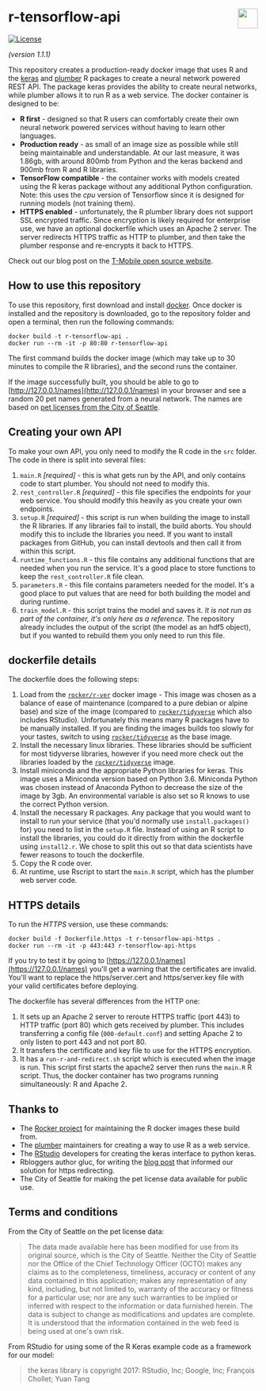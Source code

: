 # r-tensorflow-api <img src="misc/logo.png" align="right" height="40px" />

[![License](https://img.shields.io/badge/License-Apache%202.0-yellowgreen.svg)](LICENSE)

_(version 1.1.1)_

This repository creates a production-ready docker image that uses R and the [keras](https://keras.rstudio.com/) and [plumber](https://github.com/trestletech/plumber) R packages to create a neural network powered REST API. The package keras provides the ability to create neural networks, while plumber allows it to run R as a web service. The docker container is designed to be:

* __R first__ - designed so that R users can comfortably create their own neural network powered services without having to learn other languages.
* __Production ready__ - as small of an image size as possible while still being maintainable and understandable. At our last measure, it was 1.86gb, with around 800mb from Python and the keras backend and 900mb from R and R libraries.
* __TensorFlow compatible__ - the container works with models created using the R keras package without any additional Python configuration. Note: this uses the _cpu_ version of Tensorflow since it is designed for running models (not training them).
* __HTTPS enabled__ - unfortunately, the R plumber library does not support SSL encrypted traffic. Since encryption is likely required for enterprise use, we have an optional dockerfile which uses an Apache 2 server. The server redirects HTTPS traffic as HTTP to plumber, and then take the plumber response and re-encrypts it back to HTTPS.

Check out our blog post on the [T-Mobile open source website](https://opensource.t-mobile.com/blog/posts/r-tensorflow-api/).

## How to use this repository

To use this repository, first download and install [docker](https://www.docker.com/get-started). Once docker is installed and the repository is downloaded, go to the repository folder and open a terminal, then run the following commands:

```
docker build -t r-tensorflow-api .
docker run --rm -it -p 80:80 r-tensorflow-api
```

The first command builds the docker image (which may take up to 30 minutes to compile the R libraries), and the second runs the container.

If the image successfully built, you should be able to go to [http://127.0.0.1/names](http://127.0.0.1/names) in your browser and see a random 20 pet names generated from a neural network. The names are based on [pet licenses from the City of Seattle](https://data.seattle.gov/Community/Seattle-Pet-Licenses/jguv-t9rb).

## Creating your own API

To make your own API, you only need to modify the R code in the `src` folder. The code in there is split into several files:

  1. `main.R` _[required]_ - this is what gets run by the API, and only contains code to start plumber. You should not need to modify this.
  2. `rest_controller.R` _[required]_ - this file specifies the endpoints for your web service. You should modify this heavily as you create your own endpoints.
  3. `setup.R` _[required]_ - this script is run when building the image to install the R libraries. If any libraries fail to install, the build aborts. You should modify this to include the libraries you need. If you want to install packages from GitHub, you can install devtools and then call it from within this script.
  4. `runtime_functions.R` - this file contains any additional functions that are needed when you run the service. It's a good place to store functions to keep the `rest_controller.R` file clean.
  5. `parameters.R` - this file contains parameters needed for the model. It's a good place to put values that are need for both building the model and during runtime.
  6. `train_model.R` - this script trains the model and saves it. _It is not run as part of the container, it's only here as a reference._ The repository already includes the output of the script (the model as an hdf5 object), but if you wanted to rebuild them you only need to run this file.

## dockerfile details

The dockerfile does the following steps:

  1. Load from the [`rocker/r-ver`](https://hub.docker.com/r/rocker/r-ver/) docker image - This image was chosen as a balance of ease of maintenance (compared to a pure debian or alpine base) and size of the image (compared to [`rocker/tidyverse`](https://hub.docker.com/r/rocker/tidyverse/) which also includes RStudio). Unfortunately this means many R packages have to be manually installed. If you are finding the images builds too slowly for your tastes, switch to using [`rocker/tidyverse`](https://hub.docker.com/r/rocker/tidyverse/) as the base image.
  2. Install the necessary linux libraries. These libraries should be sufficient for most tidyverse libraries, however if you need more check out the libraries loaded by the [`rocker/tidyverse`](https://hub.docker.com/r/rocker/tidyverse/) image.
  3. Install miniconda and the appropriate Python libraries for keras. This image uses a Miniconda version based on Python 3.6. Miniconda Python was chosen instead of Anaconda Python to decrease the size of the image by 3gb. An environmental variable is also set so R knows to use the correct Python version.
  4. Install the necessary R packages. Any package that you would want to install to run your service (that you'd normally use `install.packages()` for) you need to list in the `setup.R` file. Instead of using an R script to install the libraries, you could do it directly from within the dockerfile using `install2.r`. We chose to split this out so that data scientists have fewer reasons to touch the dockerfile.
  5. Copy the R code over.
  6. At runtime, use Rscript to start the `main.R` script, which has the plumber web server code.

## HTTPS details

To run the _HTTPS_ version, use these commands:

```
docker build -f Dockerfile.https -t r-tensorflow-api-https .
docker run --rm -it -p 443:443 r-tensorflow-api-https
```

If you try to test it by going to [https://127.0.0.1/names](https://127.0.0.1/names) you'll get a warning that the certificates are invalid. You'll want to replace the https/server.cert and https/server.key file with your valid certificates before deploying.

The dockerfile has several differences from the HTTP one:

  1. It sets up an Apache 2 server to reroute HTTPS traffic (port 443) to HTTP traffic (port 80) which gets received by plumber. This includes transferring a config file (`000-default.conf`) and setting Apache 2 to only listen to port 443 and not port 80.
  2. It transfers the certificate and key file to use for the HTTPS encryption.
  3. It has a `run-r-and-redirect.sh` script which is executed when the image is run. This script first starts the apache2 server then runs the `main.R` R script. Thus, the docker container has two programs running simultaneously: R and Apache 2.

## Thanks to

  * The [Rocker project](https://www.rocker-project.org/) for maintaining the R docker images these build from.
  * The [plumber](https://github.com/trestletech/plumber) maintainers for creating a way to use R as a web service.
  * The [RStudio](https://www.rstudio.com/) developers for creating the keras interface to python keras.
  * Rbloggers author gluc, for writing the [blog post](https://www.r-bloggers.com/shiny-https-securing-shiny-open-source-with-ssl/) that informed our solution for https redirecting.
  * The City of Seattle for making the pet license data available for public use.

## Terms and conditions

From the City of Seattle on the pet license data:

> The data made available here has been modified for use from its original source, which is the City of Seattle. Neither the City of Seattle nor the Office of the Chief Technology Officer (OCTO) makes any claims as to the completeness, timeliness, accuracy or content of any data contained in this application; makes any representation of any kind, including, but not limited to, warranty of the accuracy or fitness for a particular use; nor are any such warranties to be implied or inferred with respect to the information or data furnished herein. The data is subject to change as modifications and updates are complete. It is understood that the information contained in the web feed is being used at one's own risk.

From RStudio for using some of the R Keras example code as a framework for our model:

> the keras library is copyright 2017: RStudio, Inc; Google, Inc; François Chollet; Yuan Tang
